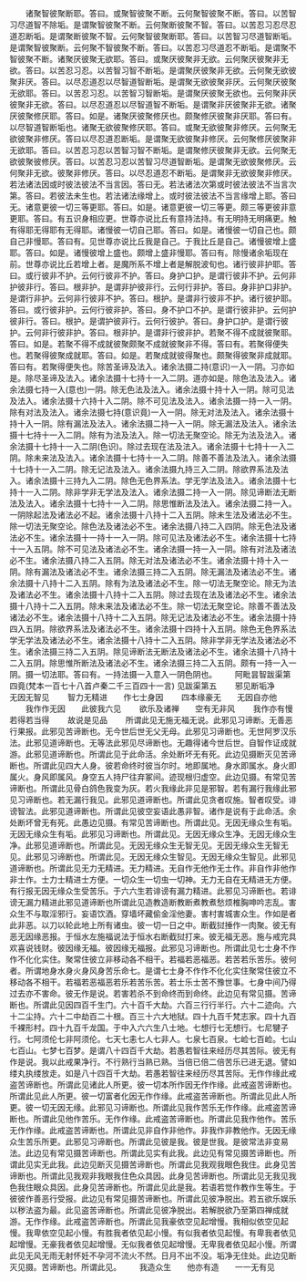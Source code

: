 <!-- { "loadSidebar": true } -->
　　诸聚智彼聚断耶。答曰。或聚智彼聚不断。云何聚智彼聚不断。答曰。以苦智习尽道智不除垢。是谓聚智彼聚不断。云何聚断彼聚不智。答曰。以苦忍习忍尽忍道忍断垢。是谓聚断彼聚不智。云何聚智彼聚断耶。答曰。以苦智习尽道智断垢。是谓聚智彼聚断。云何聚不智彼聚不断。答曰。以苦忍习尽道忍不断垢。是谓聚不智彼聚不断。诸聚厌彼聚无欲耶。答曰。或聚厌彼聚非无欲。云何聚厌彼聚非无欲。答曰。以苦忍习忍。以苦智习智不断垢。是谓聚厌彼聚非无欲。云何聚无欲彼聚非厌。答曰。以尽忍道忍以尽智道智断垢。是谓聚无欲彼聚非厌。云何聚厌彼聚无欲耶。答曰。以苦忍习忍。以苦智习智断垢。是谓聚厌彼聚无欲也。云何聚非厌彼聚非无欲。答曰。以尽忍道忍以尽智道智不断垢。是谓聚非厌彼聚非无欲。诸聚厌彼聚修厌耶。答曰。如是。诸聚厌彼聚修厌也。颇聚修厌彼聚非厌耶。答曰有。以尽智道智断垢也。诸聚无欲彼聚修厌耶。答曰。或聚无欲彼聚非修厌。云何聚无欲彼聚非修厌。答曰以尽忍道忍断垢。是谓聚无欲彼聚非修厌。云何聚修厌彼聚非无欲耶。答曰。以苦忍习忍以苦智习智不断垢。是谓聚修厌彼聚非无欲。云何聚无欲彼聚彼修厌。答曰。以苦忍习忍以苦智习尽道智断垢。是谓聚无欲彼聚修厌。云何聚非无欲。彼聚非修厌。答曰。以尽忍道忍不断垢。是谓聚非无欲彼聚非修厌。若法诸法因或时彼法彼法不当言因。答曰无。若法诸法次第或时彼法彼法不当言次第。答曰。若彼法未生也。若法诸法缘增上。或时彼法彼法不当言缘增上耶。答曰无。诸意更彼一切三等更耶。答曰。如是。诸意更彼一切三等更。颇三等更彼非意更耶。答曰。有五识身相应更。世尊亦说比丘有意持法持。有无明持无明痛更。触有得耶无得耶有无得耶。诸慢彼一切自己耶。答曰。如是。诸慢彼一切自己也。颇自己非慢耶。答曰有。见世尊亦说比丘我是自己。于我比丘是自己。诸慢彼增上盛耶。答曰。如是。诸慢彼增上盛也。颇增上盛非慢耶。答曰有。除慢诸余垢现在前。世尊亦说比丘若增上者。是魔所系不增上者是解脱波旬也。诸行彼非护耶。答曰。或行彼非不护。云何行彼非不护。答曰。身护口护。是谓行彼非不护。云何非护彼非行。答曰。根非护。是谓非护彼非行。云何行非护。答曰。身非护口非护。是谓行非护。云何非行彼非不护。答曰。根护。是谓非行彼非不护。诸行彼护耶。答曰。或行彼非护。云何行彼非护。答曰。身不护口不护。是谓行彼非护。云何护彼非行。答曰。根护。是谓护彼非行。云何行彼护。答曰。身护口护。是谓行彼护。云何非行彼非护。答曰。根非护。是谓非行彼非护。若聚不得不成就彼聚耶。答曰。如是。若聚不得不成就彼聚颇聚不成就彼聚非不得。答曰有。若聚得便失也。若聚得彼聚成就耶。答曰。如是。若聚成就彼得聚也。颇聚得彼聚非成就耶。答曰有。若聚得便失也。除苦圣谛及法入。诸余法摄二持(意识)一入一阴。习亦如是。除尽圣谛及法入。诸余法摄十七持十一入二阴。道亦如是。除色法及法入。诸余法摄七持一入(意也)一阴。除无色法及法入。诸余法摄十持十入一阴。除可见法及法入。诸余法摄十六持十入二阴。除不可见法及法入。诸余法摄一持一入一阴。除有对法及法入。诸余法摄七持(意识竟)一入一阴。除无对法及法入。诸余法摄十持十入一阴。除有漏法及法入。诸余法摄二持一入一阴。除无漏法及法入。诸余法摄十七持十一入二阴。除有为法及法入。除一切法无聚空论。除无为法及法入。诸余法摄十七持十一入二阴(色识)。除过去现在法及法入。诸余法摄十七持十一入二阴。除未来法及法入。诸余法摄十七持十一入二阴。除善不善法及法入。诸余法摄十七持十一入二阴。除无记法及法入。诸余法摄九持三入二阴。除欲界系法及法入。诸余法摄十三持九入二阴。除色无色界系法。学无学法及法入。诸余法摄十七持十一入二阴。除非学非无学法及法入。诸余法摄二持一入一阴。除见谛断法无断法及法入。诸余法摄十七持十一入二阴。除思惟断法及法入。诸余法摄二持一入。一阴除起法及诸法必不起。诸余法摄十八持十二入五阴。除未生法及诸法必不生。除一切法无聚空论。除色法及诸法必不生。诸余法摄八持二入四阴。除无色法及诸法必不生。诸余法摄十一持十一入一阴。除可见法及诸法必不生。诸余法摄十七持十一入五阴。除不可见法及诸法必不生。诸余法摄一持一入一阴。除有对法及诸法必不生。诸余法摄八持二入五阴。除无对法及诸法必不生。诸余法摄十持十入一阴。除有漏法及诸法必不生。诸余法摄三持二入五阴。除无漏法及诸法必不生。诸余法摄十八持十二入五阴。除有为法及诸法必不生。除一切法无聚空论。除无为法及诸法必不生。诸余法摄十八持十二入五阴。除过去现在法及诸法必不生。诸余法摄十八持十二入五阴。除未来法及诸法必不生。除一切法无聚空论。除善不善法及诸法必不生。诸余法摄十八持十二入五阴。除无记法及诸法必不生。诸余法摄十持四入五阴。除欲界系法及诸法必不生。诸余法摄十四持十入五阴。除色无色界系法学无学法及诸法必不生。诸余法摄十八持十二入五阴。除非学非无学法及诸法必不生。诸余法摄三持二入五阴。除见谛断法无断法及诸法必不生。诸余法摄十八持十二入五阴。除思惟所断法及诸法必不生。诸余法摄三持二入五阴。颇有一持一入一阴。摄一切法耶。答曰有。一持法摄一入意入一阴色阴也。
　　阿毗昙智跋渠第四竟(梵本一百七十八首卢秦二千三百四十一言)
见跋渠第五
　　邪见断垢净　　无因无智见
　　智力无精进　　作七士身因
　　四本缘豪无　　无因自亦他
　　我作作无因　　此彼我六见
　　欲乐及诸禅　　空有无非风
　　我作亦有慢　　若得若当得
　　故说是见品
　　所谓此见无施无福无说。此邪见习谛断。无善恶行果报。此邪见苦谛断也。无今世后世无父无母。此邪见习谛断也。无世阿罗汉乐法。此邪见道谛断也。无等法此邪见尽谛断也。无趣得诸今世后世。自智作证成就游。此邪见道谛断也。所谓此见于此命活。余处断坏无有死。此边见摄断灭见苦谛断也。所谓此见四大人身。彼若命终时彼当尔时。地即属地。身水即属水。身火即属火。身风即属风。身空五人持尸往弃冢间。迹现根归虚空。此边见摄。有常见苦谛断也。所谓此见骨白鸽色我变为灰。若火我缘此非见是邪智。若有漏行我缘此邪见习谛断也。若无漏行我见。此邪见道谛断也。所谓此见贪者叹施。智者叹受。诽谤智法。此邪见道谛断也。所谓此见彼空妄语此愚非智。诸作是说有于此命活。余处断坏曾无有死。此愚边见摄。有常见苦谛断也。所谓此见。无因无缘众生有垢。无因无缘众生有垢。此邪见习谛断也。所谓此见。无因无缘众生净。无因无缘众生净。此邪见道谛断也。所谓此见。无因无缘众生无智无见。无因无缘众生无智无见。此邪见习谛断也。所谓此见。无因无缘众生智见。无因无缘众生智见。此邪见道谛断也。所谓此见无力无精进。无力精进。无自作无他作无士作。非自作非他作非士作。士力士精进士方便。一切众生一切虫一切神。无力无自在无精进无方便。有行报无因无缘众生受苦乐。于六六生若诽谤有漏力精进。此邪见习谛断也。若诽谤无漏力精进此邪见道谛断也所谓此见造教造断教断煮教煮愁烦椎胸呻吟志乱。害众生不与取淫邪行。妄语饮酒。穿墙坏藏偷金淫他妻。害村害城害众生。作如是者此非恶。以刀以轮此地上所有诸虫。彼一切一日之中。断截挝捶作一肉聚。彼无有恶无因缘恶报。于恒水左施福说法于恒水右断截挝打来。彼无福无恶。施与戒完具欢喜说钱财。彼因缘无福。彼因缘无福报。此邪见习谛断也。所谓此见七士身不作作不化化实住。聚常住彼立非移动各不相干。若福若恶福恶。若苦若乐苦乐。彼何者。所谓地身水身火身风身苦乐命七。是谓七士身不作作不化化实住聚常住彼立不移动各不相干。若福若恶福恶若乐若苦乐苦。若士乐士苦不豫世事。七身中间乃得过去亦不害命。彼无作是说。若害若杀不到命终而到命终。此边见有常见摄。苦谛断也。所谓此见因四百千生门。六十百千大劫。六百三行行半行。六十二迹向。六十二尘持。六十二中劫百二十根。百三十六大地狱。四十九百千梵志家。四十九百千裸形村。四十九百千龙国。于中入六六生八士地。七想行七无想行。七尼犍子行。七阿须伦七非阿须伦。七天七恚七人七非人。七泉七百泉。七崄七百崄。七山七百山。七梦七百梦。是谓八十四百千大劫。若愚若智往来经历尽其苦际。彼无有作是说。我以此戒果净行。不行熟行当熟已熟。当倍已倍二倍苦乐已进无退。譬如缕丸执缕放走。如是八十四百千大劫。若愚若智往来经历尽其苦际。无作作缘此戒盗苦谛断也。所谓此见诸此人所更。彼一切本所作因无作作缘。此戒盗苦谛断也。所谓此见此人所更。彼一切富者化因无作作缘。此戒盗苦谛断也。所谓此见此人所更。彼一切无因无缘。此邪见习谛断也。所谓此见我作苦乐无作作缘。此戒盗苦谛断也。所谓此见他作苦乐。无作作缘。此戒盗苦谛断也。所谓此见我作他作。苦乐无作作缘。此戒盗苦谛断也。所谓此见非自作非他作。非我作非教他作。无因无缘众生苦乐所更。此邪见习谛断也。所谓此见彼是我。彼是世我。是彼常法非变易法。此边见有常见摄苦谛断也。所谓此见实有此我。此边见有常见摄苦谛断也。所谓此见实无此我。此边见断灭见摄苦谛断也。所谓此见我观我眼色我住。此身见苦谛断也。所谓此见我观非我眼我住色众具因。此身见苦谛断也。所谓此见无我见我色我住眼众具因。此身见苦谛断也。所谓此见此是我。若语若觉作教作生等生。于彼彼作善恶行受报。此边见有常见摄苦谛断也。所谓此见彼净脱出。若五欲乐娱乐以秽法盗为最。此见盗苦谛断也。所谓此见彼净脱出。若解脱欲乃至第四禅成就游。无作作缘。此戒盗苦谛断也。所谓此见我豪依空见起增慢。我相似依空见起慢。我卑依空见起小慢。有胜我者依见起小慢。有似我者依见起慢。有卑我者依见起增慢。无豪我者依见起增慢。无似我者依见起增慢。无卑我者依见起小慢。所谓此见无风无雨无射怀妊不孕河不流火不然。日月不出不没。垢净无住处。此边见断灭见摄。苦谛断也。所谓此见。
　　我造众生　　他亦有造　　一一无有见
